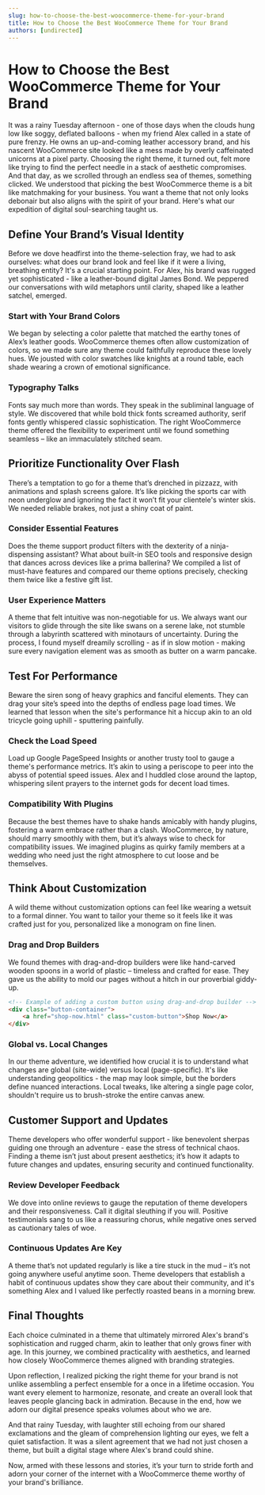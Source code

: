 ```yaml
---
slug: how-to-choose-the-best-woocommerce-theme-for-your-brand
title: How to Choose the Best WooCommerce Theme for Your Brand
authors: [undirected]
---
```



# How to Choose the Best WooCommerce Theme for Your Brand

It was a rainy Tuesday afternoon - one of those days when the clouds hung low like soggy, deflated balloons - when my friend Alex called in a state of pure frenzy. He owns an up-and-coming leather accessory brand, and his nascent WooCommerce site looked like a mess made by overly caffeinated unicorns at a pixel party. Choosing the right theme, it turned out, felt more like trying to find the perfect needle in a stack of aesthetic compromises. And that day, as we scrolled through an endless sea of themes, something clicked. We understood that picking the best WooCommerce theme is a bit like matchmaking for your business. You want a theme that not only looks debonair but also aligns with the spirit of your brand. Here's what our expedition of digital soul-searching taught us.

## Define Your Brand’s Visual Identity

Before we dove headfirst into the theme-selection fray, we had to ask ourselves: what does our brand look and feel like if it were a living, breathing entity? It's a crucial starting point. For Alex, his brand was rugged yet sophisticated - like a leather-bound digital James Bond. We peppered our conversations with wild metaphors until clarity, shaped like a leather satchel, emerged.

### Start with Your Brand Colors

We began by selecting a color palette that matched the earthy tones of Alex’s leather goods. WooCommerce themes often allow customization of colors, so we made sure any theme could faithfully reproduce these lovely hues. We jousted with color swatches like knights at a round table, each shade wearing a crown of emotional significance.

### Typography Talks

Fonts say much more than words. They speak in the subliminal language of style. We discovered that while bold thick fonts screamed authority, serif fonts gently whispered classic sophistication. The right WooCommerce theme offered the flexibility to experiment until we found something seamless – like an immaculately stitched seam.

## Prioritize Functionality Over Flash

There’s a temptation to go for a theme that’s drenched in pizzazz, with animations and splash screens galore. It’s like picking the sports car with neon underglow and ignoring the fact it won’t fit your clientele's winter skis. We needed reliable brakes, not just a shiny coat of paint.

### Consider Essential Features

Does the theme support product filters with the dexterity of a ninja-dispensing assistant? What about built-in SEO tools and responsive design that dances across devices like a prima ballerina? We compiled a list of must-have features and compared our theme options precisely, checking them twice like a festive gift list.

### User Experience Matters

A theme that felt intuitive was non-negotiable for us. We always want our visitors to glide through the site like swans on a serene lake, not stumble through a labyrinth scattered with minotaurs of uncertainty. During the process, I found myself dreamily scrolling - as if in slow motion - making sure every navigation element was as smooth as butter on a warm pancake.

## Test For Performance

Beware the siren song of heavy graphics and fanciful elements. They can drag your site’s speed into the depths of endless page load times. We learned that lesson when the site's performance hit a hiccup akin to an old tricycle going uphill - sputtering painfully. 

### Check the Load Speed

Load up Google PageSpeed Insights or another trusty tool to gauge a theme's performance metrics. It’s akin to using a periscope to peer into the abyss of potential speed issues. Alex and I huddled close around the laptop, whispering silent prayers to the internet gods for decent load times.

### Compatibility With Plugins

Because the best themes have to shake hands amicably with handy plugins, fostering a warm embrace rather than a clash. WooCommerce, by nature, should marry smoothly with them, but it’s always wise to check for compatibility issues. We imagined plugins as quirky family members at a wedding who need just the right atmosphere to cut loose and be themselves. 

## Think About Customization

A wild theme without customization options can feel like wearing a wetsuit to a formal dinner. You want to tailor your theme so it feels like it was crafted just for you, personalized like a monogram on fine linen.

### Drag and Drop Builders

We found themes with drag-and-drop builders were like hand-carved wooden spoons in a world of plastic – timeless and crafted for ease. They gave us the ability to mold our pages without a hitch in our proverbial giddy-up. 

```html
<!-- Example of adding a custom button using drag-and-drop builder -->
<div class="button-container">
    <a href="shop-now.html" class="custom-button">Shop Now</a>
</div>
```

### Global vs. Local Changes

In our theme adventure, we identified how crucial it is to understand what changes are global (site-wide) versus local (page-specific). It's like understanding geopolitics - the map may look simple, but the borders define nuanced interactions. Local tweaks, like altering a single page color, shouldn't require us to brush-stroke the entire canvas anew.

## Customer Support and Updates

Theme developers who offer wonderful support - like benevolent sherpas guiding one through an adventure - ease the stress of technical chaos. Finding a theme isn’t just about present aesthetics; it’s how it adapts to future changes and updates, ensuring security and continued functionality.

### Review Developer Feedback

We dove into online reviews to gauge the reputation of theme developers and their responsiveness. Call it digital sleuthing if you will. Positive testimonials sang to us like a reassuring chorus, while negative ones served as cautionary tales of woe.

### Continuous Updates Are Key

A theme that’s not updated regularly is like a tire stuck in the mud – it’s not going anywhere useful anytime soon. Theme developers that establish a habit of continuous updates show they care about their community, and it's something Alex and I valued like perfectly roasted beans in a morning brew.

## Final Thoughts

Each choice culminated in a theme that ultimately mirrored Alex's brand's sophistication and rugged charm, akin to leather that only grows finer with age. In this journey, we combined practicality with aesthetics, and learned how closely WooCommerce themes aligned with branding strategies. 

Upon reflection, I realized picking the right theme for your brand is not unlike assembling a perfect ensemble for a once in a lifetime occasion. You want every element to harmonize, resonate, and create an overall look that leaves people glancing back in admiration. Because in the end, how we adorn our digital presence speaks volumes about who we are.

And that rainy Tuesday, with laughter still echoing from our shared exclamations and the gleam of comprehension lighting our eyes, we felt a quiet satisfaction. It was a silent agreement that we had not just chosen a theme, but built a digital stage where Alex's brand could shine.

Now, armed with these lessons and stories, it’s your turn to stride forth and adorn your corner of the internet with a WooCommerce theme worthy of your brand's brilliance.